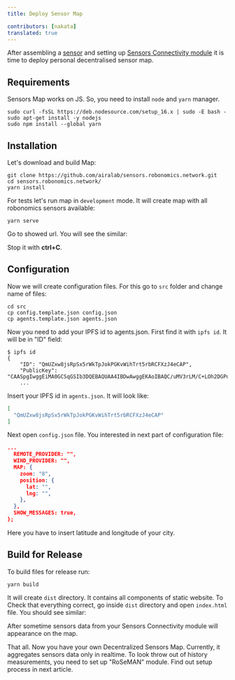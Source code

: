 ```yaml
---
title: Deploy Sensor Map

contributors: [nakata]
translated: true
---
```


After assembling a [sensor](/docs/sensor-hardware/) and setting up [Sensors Connectivity module](/docs/sensors-connectivity-setup/)
it is time to deploy personal decentralised sensor map.

## Requirements 

Sensors Map works on JS. So, you need to install `node` and `yarn` manager.

```shell
sudo curl -fsSL https://deb.nodesource.com/setup_16.x | sudo -E bash -
sudo apt-get install -y nodejs
sudo npm install --global yarn
```

## Installation

Let's download and build Map:

```shell
git clone https://github.com/airalab/sensors.robonomics.network.git
cd sensors.robonomics.network/
yarn install
```

For tests let's run map in `development` mode. It will create map with all robonomics sensors available:

```shell
yarn serve
```

Go to showed url. You will see the similar:

<robo-wiki-picture src="sensors-connectivity/robonomics_map.jpg"/>

Stop it with **ctrl+C**.

## Configuration

Now we will create configuration files. For this go to `src` folder and change name of files:

```shell
cd src 
cp config.template.json config.json
cp agents.template.json agents.json
```

Now you need to add your IPFS id to agents.json. First find it with `ipfs id`. It will be in "ID" field:

```shell
$ ipfs id
{
	"ID": "QmUZxw8jsRpSx5rWkTpJokPGKvWihTrt5rbRCFXzJ4eCAP",
	"PublicKey": "CAASpgIwggEiMA0GCSqGSIb3DQEBAQUAA4IBDwAwggEKAoIBAQC/uMV3rLM/C+LOh2DGPo3chr+VM+vyYMKi...
    ...
```
 
Insert your IPFS id in `agents.json`. It will look like:

```json
[
  "QmUZxw8jsRpSx5rWkTpJokPGKvWihTrt5rbRCFXzJ4eCAP"
]
```

Next open `config.json` file. You interested in next part of configuration file:

```json
...
  REMOTE_PROVIDER: "",
  WIND_PROVIDER: "",
  MAP: {
    zoom: "8",
    position: {
      lat: "",
      lng: "",
    },
  },
  SHOW_MESSAGES: true,
};
```

Here you have to insert latitude and longitude of your city.        

## Build for Release

To build files for release run:
```shell
yarn build
```

It will create `dist` directory. It contains all components of static website. To Check that everything correct,
go inside `dist` directory and open `index.html` file. You should see similar:

<robo-wiki-picture src="sensors-connectivity/local_map.jpg"/>

After sometime sensors data from your Sensors Connectivity module will appearance on the map.

 That all. Now you have your own Decentralized Sensors Map. Currently, it aggregates sensors data only in realtime. 
 To look throw out of history measurements, you need to set up "RoSeMAN" module. Find out setup process in next article.